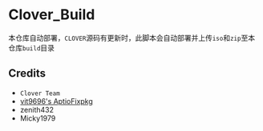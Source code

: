 # Clover_Build
本仓库自动部署，`CLOVER`源码有更新时，此脚本会自动部署并上传`iso`和`zip`至本仓库`build`目录

## Credits
- `Clover Team` 
- [vit9696's AptioFixpkg](https://github.com/vit9696/AptioFixPkg) 
- zenith432 
- Micky1979


